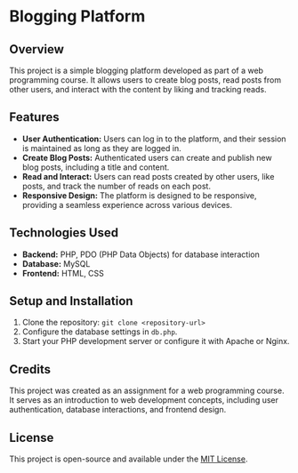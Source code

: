 # Blogging Platform

## Overview

This project is a simple blogging platform developed as part of a web programming course. It allows users to create blog posts, read posts from other users, and interact with the content by liking and tracking reads.

## Features

- **User Authentication:** Users can log in to the platform, and their session is maintained as long as they are logged in.
- **Create Blog Posts:** Authenticated users can create and publish new blog posts, including a title and content.
- **Read and Interact:** Users can read posts created by other users, like posts, and track the number of reads on each post.
- **Responsive Design:** The platform is designed to be responsive, providing a seamless experience across various devices.

## Technologies Used

- **Backend:** PHP, PDO (PHP Data Objects) for database interaction
- **Database:** MySQL
- **Frontend:** HTML, CSS

## Setup and Installation

1. Clone the repository: `git clone <repository-url>`
2. Configure the database settings in `db.php`.
3. Start your PHP development server or configure it with Apache or Nginx.

## Credits

This project was created as an assignment for a web programming course. It serves as an introduction to web development concepts, including user authentication, database interactions, and frontend design.

## License

This project is open-source and available under the [MIT License](LICENSE).
